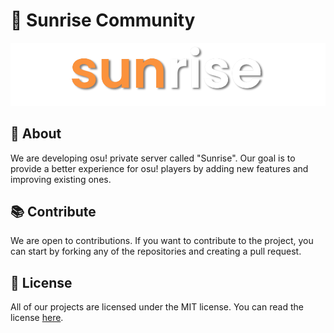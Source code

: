 # 🌅 Sunrise Community

<p align="center">
  <img src="./readme.png" alt="thumbnail">
</p>

## 📖 About

We are developing osu! private server called "Sunrise". Our goal is to provide a better experience for osu! players by adding new features and improving existing ones.

## 📚 Contribute

We are open to contributions. If you want to contribute to the project, you can start by forking any of the repositories and creating a pull request.

## 📝 License

All of our projects are licensed under the MIT license. You can read the license [here](./LICENSE).
